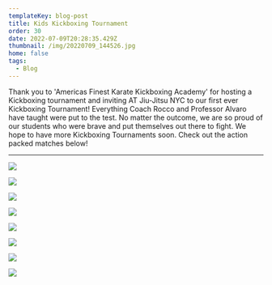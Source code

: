 ```yaml
---
templateKey: blog-post
title: Kids Kickboxing Tournament
order: 30
date: 2022-07-09T20:28:35.429Z
thumbnail: /img/20220709_144526.jpg
home: false
tags:
  - Blog
---
```

Thank you to 'Americas Finest Karate Kickboxing Academy' for hosting a Kickboxing tournament and inviting AT Jiu-Jitsu NYC to our first ever Kickboxing Tournament! Everything Coach Rocco and Professor Alvaro have taught were put to the test. No matter the outcome, we are so proud of our students who were brave and put themselves out there to fight. We hope to have more Kickboxing Tournaments soon. Check out the action packed matches below!

- - -

![](/img/whatsapp-image-2022-07-11-at-4.38.30-pm.jpeg)

![](/img/whatsapp-image-2022-07-11-at-4.38.29-pm.jpeg)

![](/img/whatsapp-image-2022-07-11-at-4.38.23-pm.jpeg)

![](/img/whatsapp-image-2022-07-11-at-4.46.05-pm.jpeg)

![](/img/whatsapp-image-2022-07-09-at-2.29.19-pm.jpeg)

![](/img/whatsapp-image-2022-07-11-at-4.38.27-pm.jpeg)

![](/img/whatsapp-image-2022-07-11-at-4.38.22-pm.jpeg)

![](/img/whatsapp-image-2022-07-11-at-4.38.21-pm.jpeg)
